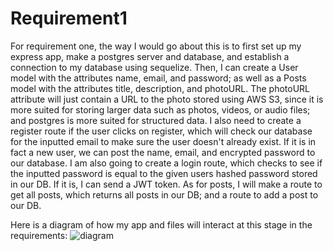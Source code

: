 # Requirement1
For requirement one, the way I would go about this is to first set up my express app, make a postgres server and database, and establish a connection to my database using sequelize. Then, I can create a User model with the attributes name, email, and password; as well as a Posts model with the attributes title, description, and photoURL. The photoURL attribute will just contain a URL to the photo stored using AWS S3, since it is more suited for storing larger data such as photos, videos, or audio files; and postgres is more suited for structured data. I also need to create a register route if the user clicks on register, which will check our database for the inputted email to make sure the user doesn't already exist. If it is in fact a new user, we can post the name, email, and encrypted password to our database. I am also going to create a login route, which checks to see if the inputted password is equal to the given users hashed password stored in our DB. If it is, I can send a JWT token. As for posts, I will make a route to get all posts, which returns all posts in our DB; and a route to add a post to our DB.

Here is a diagram of how my app and files will interact at this stage in the requirements:
![diagram](https://user-images.githubusercontent.com/103616900/225867982-dfd78105-05de-48fa-aabd-571c184d99fc.jpg)

